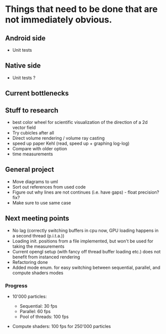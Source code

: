 # Things that need to be done that are not immediately obvious.

## Android side
- Unit tests

## Native side
- Unit tests ?

## Current bottlenecks


## Stuff to research
- best color wheel for scientific visualization of the direction of a 2d vector field
- Try cubicles after all
- Direct volume rendering / volume ray casting
- speed up paper Kehl (read, speed up + graphing log-log)
- Compare with older option
- time measurements


## General project
- Move diagrams to uml
- Sort out references from used code
- Figure out why lines are not continues (i.e. have gaps) - float precision? fix?
- Make sure to use same case


## Next meeting points
- No lag (correctly switching buffers in cpu now, GPU loading happens in a second thread (p.i.t.a.))
- Loading init. positions from a file implemented, but won't be used for taking the measurements
- Current opengl setup (with fancy off thread buffer loading etc.) does not benefit from instanced rendering
- Refactoring done
- Added mode enum. for easy switching between sequential, parallel, and compute shaders modes

### Progress
- 10'000 particles:
  - Sequential: 30 fps
  - Parallel: 60 fps
  - Pool of threads: 100 fps
  
- Compute shaders: 100 fps for 250'000 particles
